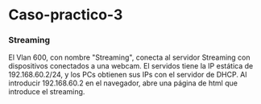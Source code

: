 # Caso-practico-3

### Streaming
El Vlan 600, con nombre "Streaming", conecta al servidor Streaming con dispositivos conectados a una webcam. El servidos tiene la IP estática de 192.168.60.2/24, y los PCs obtienen sus IPs con el servidor de DHCP. Al introducir 192.168.60.2 en el navegador, abre una página de html que introduce el streaming.
